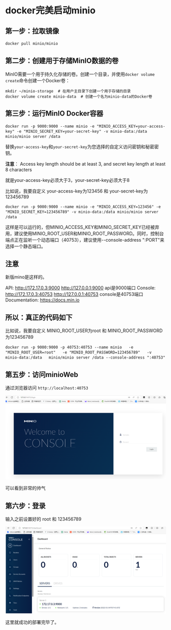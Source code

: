 # docker完美启动minio

## 第一步：拉取镜像

```dockerfile
docker pull minio/minio
```

## 第二步：创建用于存储MinIO数据的卷

MinIO需要一个用于持久化存储的卷。创建一个目录，并使用`docker volume create`命令创建一个Docker卷：

```
mkdir ~/minio-storage  # 在用户主目录下创建一个用于存储的目录
docker volume create minio-data  # 创建一个名为minio-data的Docker卷
```

## 第三步：运行MinIO Docker容器

```
docker run -p 9000:9000 --name minio -e "MINIO_ACCESS_KEY=your-access-key" -e "MINIO_SECRET_KEY=your-secret-key" -v minio-data:/data minio/minio server /data
```

替换`your-access-key`和`your-secret-key`为您选择的自定义访问密钥和秘密密钥。

**注意**： Access key length should be at least 3, and secret key length at least 8 characters

就是your-access-key必须大于3，your-secret-key必须大于8

比如说，我要自定义 your-access-key为123456 和 your-secret-key为123456789

```
docker run -p 9000:9000 --name minio -e "MINIO_ACCESS_KEY=123456" -e "MINIO_SECRET_KEY=123456789" -v minio-data:/data minio/minio server /data
```

这样是可以运行的，但MINIO_ACCESS_KEY和MINIO_SECRET_KEY已经被弃用，建议使用MINIO_ROOT_USER和MINIO_ROOT_PASSWORD。同时，控制台端点正在监听一个动态端口（40753），建议使用--console-address ":PORT"来选择一个静态端口。

## 注意

新版mino是这样的。

API: http://172.17.0.3:9000  http://127.0.0.1:9000            api是9000端口
Console: http://172.17.0.3:40753 http://127.0.0.1:40753    console是40753端口
Documentation: https://docs.min.io

## 所以：真正的代码如下

比如说，我要自定义 MINIO_ROOT_USER为root 和 MINIO_ROOT_PASSWORD为123456789

```
docker run -p 9000:9000 -p 40753:40753 --name minio   -e "MINIO_ROOT_USER=root"   -e "MINIO_ROOT_PASSWORD=123456789"   -v minio-data:/data   minio/minio server /data --console-address ":40753"
```

## 第五步：访问minioWeb

通过浏览器访问 `http://localhost:40753`

![image-20240204210745882](./../img/image-20240204210745882.png)

可以看到非常的帅气

## 第六步：登录

输入之前设置好的  root    和 123456789

![image-20240204210932577](./../img/image-20240204210932577.png)

这里就成功的部署完毕了。